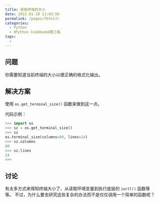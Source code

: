 ```yaml
---
title: 获取终端的大小
date: 2022-01-18 11:03:56
permalink: /pages/fbfe17/
categories:
  - Python
  - 《Python Cookbook》第三版
tags:
  - 
---
```


## 问题

你需要知道当前终端的大小以便正确的格式化输出。

## 解决方案

使用 `os.get_terminal_size()` 函数来做到这一点。

代码示例：

```python
>>> import os
>>> sz = os.get_terminal_size()
>>> sz
os.terminal_size(columns=80, lines=24)
>>> sz.columns
80
>>> sz.lines
24
>>>
```

## 讨论

有太多方式来得知终端大小了，从读取环境变量到执行底层的 `ioctl()` 函数等等。 不过，为什么要去研究这些复杂的办法而不是仅仅调用一个简单的函数呢？